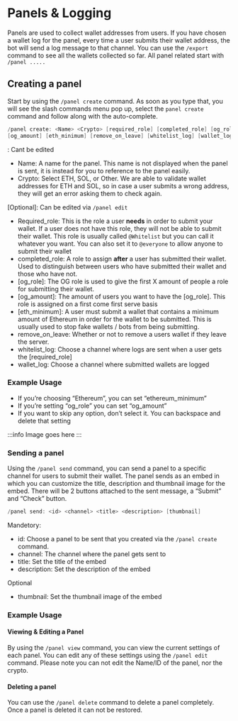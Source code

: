 # Panels & Logging

Panels are used to collect wallet addresses from users. If you have chosen a wallet log for the panel, every time a user submits their wallet address, the bot will send a log message to that channel. You can use the `/export` command to see all the wallets collected so far. All panel related start with `/panel .....` 

## Creating a panel

Start by using the `/panel create` command. As soon as you type that, you will see the slash commands menu pop up, select the `panel create` command and follow along with the auto-complete. 

```go
/panel create: <Name> <Crypto> [required_role] [completed_role] [og_role] 
[og_amount] [eth_minimum] [remove_on_leave] [whitelist_log] [wallet_log]
```

<Mandatory>: Cant be edited

- Name: A name for the panel. This name is not displayed when the panel is sent, it is instead for you to reference to the panel easily.
- Crypto: Select ETH, SOL, or Other. We are able to validate wallet addresses for ETH and SOL, so in case a user submits a wrong address, they will get an error asking them to check again.

[Optional]: Can be edited via `/panel edit`

- Required_role: This is the role a user **needs** in order to submit your wallet. If a user does not have this role, they will not be able to submit their wallet. This role is usually called `@Whitelist` but you can call it whatever you want. You can also set it to `@everyone` to allow anyone to submit their wallet
- completed_role: A role to assign **after** a user has submitted their wallet. Used to distinguish between users who have submitted their wallet and those who have not.
- [og_role]: The OG role is used to give the first X amount of people a role for submitting their wallet.
- [og_amount]: The amount of users you want to have the [og_role]. This role is assigned on a first come first serve basis
- [eth_minimum]: A user must submit a wallet that contains a minimum amount of Ethereum in order for the wallet to be submitted. This is usually used to stop fake wallets / bots from being submitting.
- remove_on_leave: Whether or not to remove a users wallet if they leave the server.
- whitelist_log: Choose a channel where logs are sent when a user gets the [required_role]
- wallet_log: Choose a channel where submitted wallets are logged

### Example Usage

- If you’re choosing “Ethereum”, you can set “ethereum_minimum”
- If you’re setting “og_role” you can set “og_amount”
- If you want to skip any option, don’t select it. You can backspace and delete that setting

:::info
Image goes here
:::

### Sending a panel

Using the `/panel send` command, you can send a panel to a specific channel for users to submit their wallet. The panel sends as an embed in which you can customize the title, description and thumbnail image for the embed. There will be 2 buttons attached to the sent message, a “Submit” and “Check” button. 

```go
/panel send: <id> <channel> <title> <description> [thumbnail]
```

Mandetory:

- id: Choose a panel to be sent that you created via the `/panel create` command.
- channel: The channel where the panel gets sent to
- title: Set the title of the embed
- description: Set the description of the embed

Optional

- thumbnail: Set the thumbnail image of the embed

### Example Usage

#### Viewing & Editing a Panel

By using the `/panel view` command, you can view the current settings of each panel. You can edit any of these settings using the `/panel edit` command. Please note you can not edit the Name/ID of the panel, nor the crypto. 

#### Deleting a panel

You can use the `/panel delete` command to delete a panel completely. Once a panel is deleted it can not be restored. 
